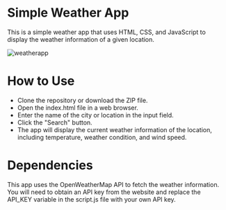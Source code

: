 # Simple Weather App
This is a simple weather app that uses HTML, CSS, and JavaScript to display the weather information of a given location.

![weatherapp](https://user-images.githubusercontent.com/108632700/230658643-00843179-3539-47ee-b01c-881ed6d2596e.png)

# How to Use
* Clone the repository or download the ZIP file.
* Open the index.html file in a web browser.
* Enter the name of the city or location in the input field.
* Click the "Search" button.
* The app will display the current weather information of the location, including temperature, weather condition, and wind speed.
# Dependencies
This app uses the OpenWeatherMap API to fetch the weather information. You will need to obtain an API key from the website and replace the API_KEY variable in the script.js file with your own API key.

